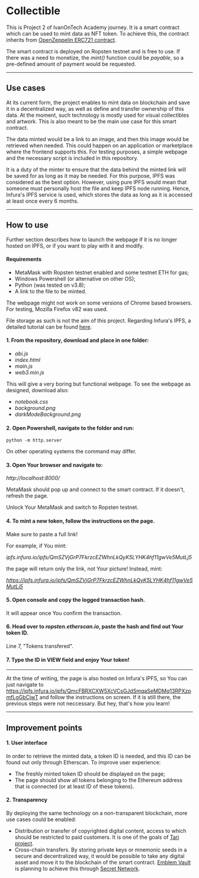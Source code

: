 # Collectible

This is Project 2 of IvanOnTech Academy journey. It is a smart contract which can be used to mint data as NFT token. To achieve this, the contract inherits from [OpenZeppelin ERC721 contract](https://github.com/OpenZeppelin/openzeppelin-contracts/blob/master/contracts/token/ERC721/ERC721.sol).

The smart contract is deployed on Ropsten testnet and is free to use. If there was a need to monetize, the _mint()_ function could be _payable_, so a pre-defined amount of payment would be requested.

---
## Use cases

At its current form, the project enables to mint data on blockchain and save it in a decentralized way, as well as define and transfer ownership of this data. At the moment, such technology is mostly used for visual collectibles and artwork. This is also meant to be the main use case for this smart contract. 

The data minted would be a link to an image, and then this image would be retrieved when needed. This could happen on an application or marketplace where the frontend supports this. For testing purposes, a simple webpage and the necessary script is included in this repository. 

It is a duty of the minter to ensure that the data behind the minted link will be saved for as long as it may be needed. For this purpose, IPFS was considered as the best option. However, using pure IPFS would mean that someone must personally host the file and keep IPFS node running. Hence, Infura's IPFS service is used, which stores the data as long as it is accessed at least once every 6 months. 

---

## How to use

Further section describes how to launch the webpage if it is no longer hosted on IPFS, or if you want to play with it and modify.

#### Requirements

* MetaMask with Ropsten testnet enabled and some testnet ETH for gas;
* Windows Powershell (or alternative on other OS);
* Python (was tested on v3.8);
* A link to the file to be minted.

The webpage might not work on some versions of Chrome based browsers. For testing, Mozilla Firefox v82 was used.

File storage as such is not the aim of this project. Regarding Infura's IPFS, a detailed tutorial can be found [here](https://blog.infura.io/part-2-getting-started-with-ipfs-on-infura/?&utm_source=infurablog&utm_medium=newsletter&utm_campaign=monthly_update&utm_content=september_update).

#### 1. From the repository, download and place in one folder:

* _abi.js_
* _index.html_
* _main.js_
* _web3.min.js_

This will give a very boring but functional webpage. To see the webpage as designed, download also:

* _notebook.css_
* _background.png_
* _darkModeBackground.png_

#### 2. Open Powershell, navigate to the folder and run:
```
python -m http.server
```
On other operating systems the command may differ.
#### 3. Open Your browser and navigate to:
_http://localhost:8000/_

MetaMask should pop up and connect to the smart contract. If it doesn't, refresh the page.

Unlock Your MetaMask and switch to Ropsten testnet.

#### 4. To mint a new token, follow the instructions on the page.

Make sure to paste a full link! 

For example, if You mint:

_ipfs.infura.io/ipfs/QmSZVjGrP7FkrzcEZWhnLkQyK5LYHK4hf11gwVe5MutLj5_

the page will return only the link, not Your picture! Instead, mint:

_https://ipfs.infura.io/ipfs/QmSZVjGrP7FkrzcEZWhnLkQyK5LYHK4hf11gwVe5MutLj5_

#### 5. Open console and copy the logged transaction hash.

It will appear once You confirm the transaction.

#### 6. Head over to _ropsten.etherscan.io_, paste the hash and find out Your token ID.

Line 7, "Tokens transfered".

#### 7. Type the ID in VIEW field and enjoy Your token!
---

At the time of writing, the page is also hosted on Infura's IPFS, so You can just navigate to https://ipfs.infura.io/ipfs/QmcFBRXCXW5XcVCsGJdSmqaSeMDMq13RPXzpmfLgGbCjwT and follow the instructions on screen. If it is still there, the previous steps were not neccessary. But hey, that's how you learn!

---
## Improvement points

#### 1. User interface

In order to retrieve the minted data, a token ID is needed, and this ID can be found out only through Etherscan. To improve user experience:

* The freshly minted token ID should be displayed on the page;
* The page should show all tokens belonging to the Ethereum address that is connected (or at least ID of these tokens).

#### 2. Transparency

By deploying the same technology on a non-transparent blockchain, more use cases could be enabled:

* Distribution or transfer of copyrighted digital content, access to which should be restricted to paid customers. It is one of the goals of [Tari project](https://www.tari.com/).
* Cross-chain transfers. By storing private keys or mnemonic seeds in a secure and decentralized way, it would be possible to take any digital asset and move it to the blockchain of the smart contract. [Emblem Vault](https://circuitsofvalue.com/) is planning to achieve this through [Secret Network](https://scrt.network/).
